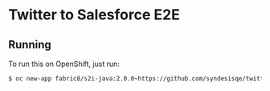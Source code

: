 # Twitter to Salesforce E2E



## Running

To run this on OpenShift, just run:

```bash
$ oc new-app fabric8/s2i-java:2.0.0~https://github.com/syndesisqe/twitter-to-salesforce-e2e.git
```
